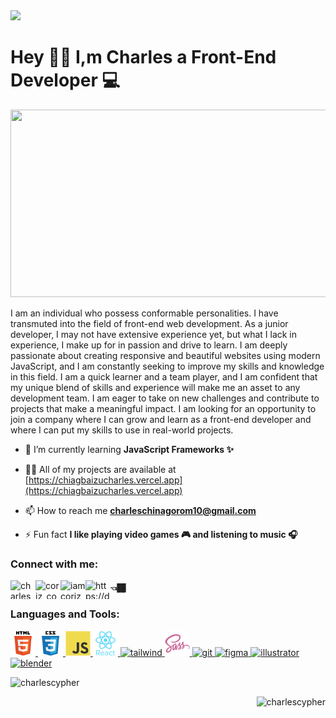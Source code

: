 <div id="header" align="left">
  <img src="https://media2.giphy.com/media/ES9cAJlcxblRESzOH1/giphy.gif?cid=ecf05e47nk1r284m9t42grnsru664fnb5vz6dlro7pdwe294&rid=giphy.gif&ct=g" width="100"/>
</div>
<h1 align="left">Hey 👋🏾 I,m Charles a Front-End Developer 💻</h1>
<div align="left">
  <img src="https://media1.giphy.com/media/v1.Y2lkPTc5MGI3NjExZmI4MTcwNzcxNzA1OTExMDY1NmE3YzI2NTNhOGIwZWI0YmFmZWMzOSZjdD1n/FNfcWhlz0GTkzcnZWh/giphy.gif" width="600" height="300"/>
</div>
<p align="left">I am an individual who possess conformable personalities. I have transmuted into the field of front-end web development. As a junior developer, I may not have extensive experience yet, but what I lack in experience, I make up for in passion and drive to learn. I am deeply passionate about creating responsive and beautiful websites using modern JavaScript, and I am constantly seeking to improve my skills and knowledge in this field. I am a quick learner and a team player, and I am confident that my unique blend of skills and experience will make me an asset to any development team. I am eager to take on new challenges and contribute to projects that make a meaningful impact. I am looking for an opportunity to join a company where I can grow and learn as a front-end developer and where I can put my skills to use in real-world projects.</p>

- 🌱 I’m currently learning **JavaScript Frameworks ✨**

- 👨‍💻 All of my projects are available at [https://chiagbaizucharles.vercel.app](https://chiagbaizucharles.vercel.app)

- 📫 How to reach me **charleschinagorom10@gmail.com**

- ⚡ Fun fact **I like playing video games 🎮 and listening to music 🎧**

<h3 align="left">Connect with me:</h3>
<p align="left">
<a href="https://dev.to/charlescypher" target="blank"><img align="left" src="https://raw.githubusercontent.com/rahuldkjain/github-profile-readme-generator/master/src/images/icons/Social/devto.svg" alt="charlescypher" height="30" width="40" /></a>
<a href="https://twitter.com/coriz_coder" target="blank"><img align="left" src="https://raw.githubusercontent.com/rahuldkjain/github-profile-readme-generator/master/src/images/icons/Social/twitter.svg" alt="coriz_coder" height="30" width="40" /></a>
<a href="https://instagram.com/iamcorizon" target="blank"><img align="left" src="https://raw.githubusercontent.com/rahuldkjain/github-profile-readme-generator/master/src/images/icons/Social/instagram.svg" alt="iamcorizon" height="30" width="40" /></a>
<a href="https://discord.gg/https://discord.gg/sA9P3XgQ" target="blank"><img align="left" src="https://raw.githubusercontent.com/rahuldkjain/github-profile-readme-generator/master/src/images/icons/Social/discord.svg" alt="https://discord.gg/sA9P3XgQ" height="30" width="40" /></a>
</p>

<h4 align="left">👈🏾</h4>

<h3 align="left">Languages and Tools:</h3>
<p align="left"> <a href="https://www.w3.org/html/" target="_blank" rel="noreferrer"> <img src="https://raw.githubusercontent.com/devicons/devicon/master/icons/html5/html5-original-wordmark.svg" alt="html5" width="40" height="40"/> </a>
  <a href="https://www.w3schools.com/css/" target="_blank" rel="noreferrer"> <img src="https://raw.githubusercontent.com/devicons/devicon/master/icons/css3/css3-original-wordmark.svg" alt="css3" width="40" height="40"/> </a>
  <a href="https://developer.mozilla.org/en-US/docs/Web/JavaScript" target="_blank" rel="noreferrer"> <img src="https://raw.githubusercontent.com/devicons/devicon/master/icons/javascript/javascript-original.svg" alt="javascript" width="40" height="40"/> </a>
  <a href="https://reactjs.org/" target="_blank" rel="noreferrer"> <img src="https://raw.githubusercontent.com/devicons/devicon/master/icons/react/react-original-wordmark.svg" alt="react" width="40" height="40"/> </a>
  <a href="https://tailwindcss.com/" target="_blank" rel="noreferrer"> <img src="https://www.vectorlogo.zone/logos/tailwindcss/tailwindcss-icon.svg" alt="tailwind" width="40" height="40"/> </a>
  <a href="https://sass-lang.com" target="_blank" rel="noreferrer"> <img src="https://raw.githubusercontent.com/devicons/devicon/master/icons/sass/sass-original.svg" alt="sass" width="40" height="40"/> </a>
  <a href="https://git-scm.com/" target="_blank" rel="noreferrer"> <img src="https://www.vectorlogo.zone/logos/git-scm/git-scm-icon.svg" alt="git" width="40" height="40"/> </a>
  <a href="https://www.figma.com/" target="_blank" rel="noreferrer"> <img src="https://www.vectorlogo.zone/logos/figma/figma-icon.svg" alt="figma" width="40" height="40"/> </a>
   <a href="https://www.adobe.com/in/products/illustrator.html" target="_blank" rel="noreferrer"> <img src="https://www.vectorlogo.zone/logos/adobe_illustrator/adobe_illustrator-icon.svg" alt="illustrator" width="40" height="40"/> </a>
  <a href="https://www.blender.org/" target="_blank" rel="noreferrer"> <img src="https://download.blender.org/branding/community/blender_community_badge_white.svg" alt="blender" width="40" height="40"/> </a> </p>

<p>&nbsp;<img align="left" src="https://github-readme-stats.vercel.app/api?username=charlescypher&show_icons=true&locale=en" alt="charlescypher" /></p>

<p><img align="right" src="https://github-readme-streak-stats.herokuapp.com/?user=charlescypher&" alt="charlescypher" /></p>
